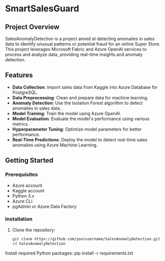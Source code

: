 # SmartSalesGuard

## Project Overview
SalesAnomalyDetection is a project aimed at detecting anomalies in sales data to identify unusual patterns or potential fraud for an online Super Store. This project leverages Microsoft Fabric and Azure OpenAI services to process and analyze data, providing real-time insights and anomaly detection.

## Features
- **Data Collection**: Import sales data from Kaggle into Azure Database for PostgreSQL.
- **Data Preprocessing**: Clean and prepare data for machine learning.
- **Anomaly Detection**: Use the Isolation Forest algorithm to detect anomalies in sales data.
- **Model Training**: Train the model using Azure OpenAI.
- **Model Evaluation**: Evaluate the model's performance using various metrics.
- **Hyperparameter Tuning**: Optimize model parameters for better performance.
- **Real-Time Predictions**: Deploy the model to detect real-time sales anomalies using Azure Machine Learning.

## Getting Started

### Prerequisites
- Azure account
- Kaggle account
- Python 3.x
- Azure CLI
- pgAdmin or Azure Data Factory

### Installation
1. Clone the repository:
   ```bash
   git clone https://github.com/yourusername/SalesAnomalyDetection.git
   cd SalesAnomalyDetection
Install required Python packages:
pip install -r requirements.txt

